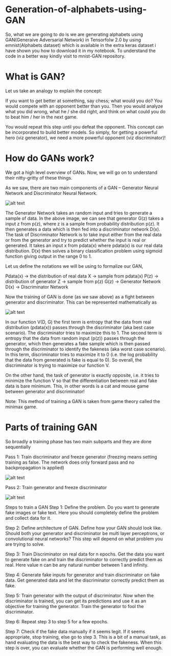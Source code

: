 # Generation-of-alphabets-using-GAN

So, what we are going to do is we are generating alphabets using GAN(Generaive Adversarial Network) in Tensorfolw 2.0 by using emnist(Alphabets dataset) which is available in the extra keras dataset i have shown you how to download it in my notebook.
To understand the code in a better way kindly visit to mnist-GAN repository.
# What is GAN?

Let us take an analogy to explain the concept:

If you want to get better at something, say chess; what would you do? You would compete with an opponent better than you. Then you would analyze what you did wrong, what he / she did right, and think on what could you do to beat him / her in the next game.

You would repeat this step until you defeat the opponent. This concept can be incorporated to build better models. So simply, for getting a powerful hero (viz generator), we need a more powerful opponent (viz discriminator)!



# How do GANs work?

We got a high level overview of GANs. Now, we will go on to understand their nitty-gritty of these things.

As we saw, there are two main components of a GAN – Generator Neural Network and Discriminator Neural Network.

![alt text](https://cdn.analyticsvidhya.com/wp-content/uploads/2017/06/11000153/g1.jpg)

The Generator Network takes an random input and tries to generate a sample of data. In the above image, we can see that generator G(z) takes a input z from p(z), where  z is a sample from probability distribution p(z). It then generates a data which is then fed into a discriminator network D(x). The task of Discriminator Network is to take input either from the real data or from the generator and try to predict whether the input is real or generated. It takes an input x from pdata(x) where pdata(x) is our real data distribution. D(x) then solves a binary classification problem using sigmoid function giving output in the range 0 to 1.

Let us define the notations we will be using to formalize our GAN,

Pdata(x) -> the distribution of real data
X -> sample from pdata(x)
P(z) -> distribution of generator
Z -> sample from p(z)
G(z) -> Generator Network
D(x) -> Discriminator Network


Now the training of GAN is done (as we saw above) as a fight between generator and discriminator. This can be represented mathematically as

 ![alt text](https://cdn.analyticsvidhya.com/wp-content/uploads/2017/06/14180916/g22.png)

In our function V(D, G) the first term is entropy that the data from real distribution (pdata(x)) passes through the discriminator (aka best case scenario). The discriminator tries to maximize this to 1. The second term is entropy that the data from random input (p(z)) passes through the generator, which then generates a fake sample which is then passed through the discriminator to identify the fakeness (aka worst case scenario). In this term, discriminator tries to maximize it to 0 (i.e. the log probability that the data from generated is fake is equal to 0). So overall, the discriminator is trying to maximize our function V.

On the other hand, the task of generator is exactly opposite, i.e. it tries to minimize the function V so that the differentiation between real and fake data is bare minimum. This, in other words is a cat and mouse game between generator and discriminator!

Note: This method of training a GAN is taken from game theory called the minimax game.

# Parts of training GAN
So broadly a training phase has two main subparts and they are done sequentially


Pass 1: Train discriminator and freeze generator (freezing means setting training as false. The network does only forward pass and no backpropagation is applied)

![alt text](https://cdn.analyticsvidhya.com/wp-content/uploads/2017/06/14204616/s1.jpg)

Pass 2: Train generator and freeze discriminator

![alt text](https://cdn.analyticsvidhya.com/wp-content/uploads/2017/06/14204626/s21.png)


Steps to train a GAN
Step 1: Define the problem. Do you want to generate fake images or fake text. Here you should completely define the problem and collect data for it.

Step 2: Define architecture of GAN. Define how your GAN should look like. Should both your generator and discriminator be multi layer perceptrons, or convolutional neural networks? This step will depend on what problem you are trying to solve.

Step 3: Train Discriminator on real data for n epochs. Get the data you want to generate fake on and train the discriminator to correctly predict them as real. Here value n can be any natural number between 1 and infinity.

Step 4: Generate fake inputs for generator and train discriminator on fake data. Get generated data and let the discriminator correctly predict them as fake.

Step 5: Train generator with the output of discriminator. Now when the discriminator is trained, you can get its predictions and use it as an objective for training the generator. Train the generator to fool the discriminator.

Step 6: Repeat step 3 to step 5 for a few epochs.

Step 7: Check if the fake data manually if it seems legit. If it seems appropriate, stop training, else go to step 3. This is a bit of a manual task, as hand evaluating the data is the best way to check the fakeness. When this step is over, you can evaluate whether the GAN is performing well enough.

